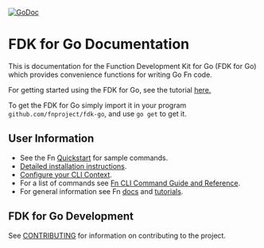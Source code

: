 [![GoDoc](https://godoc.org/github.com/fnproject/fdk-go?status.svg)](https://godoc.org/github.com/fnproject/fdk-go)

# FDK for Go Documentation
This is documentation for the Function Development Kit for Go (FDK for Go) which provides convenience functions for writing Go Fn code.

For getting started using the FDK for Go, see the tutorial [here.](https://github.com/fnproject/tutorials/tree/master/Introduction)

To get the FDK for Go simply import it in your program `github.com/fnproject/fdk-go`, and use `go get` to get it.

## User Information
* See the Fn [Quickstart](https://github.com/fnproject/fn/blob/master/README.md) for sample commands.
* [Detailed installation instructions](http://fnproject.io/tutorials/install/).
* [Configure your CLI Context](http://fnproject.io/tutorials/install/#ConfigureyourContext).
* For a list of commands see [Fn CLI Command Guide and Reference](https://github.com/fnproject/docs/blob/master/cli/README.md).
* For general information see Fn [docs](https://github.com/fnproject/docs) and [tutorials](https://fnproject.io/tutorials/).

## FDK for Go Development
See [CONTRIBUTING](https://github.com/fnproject/fn/blob/master/CONTRIBUTING.md) for information on contributing to the project.


